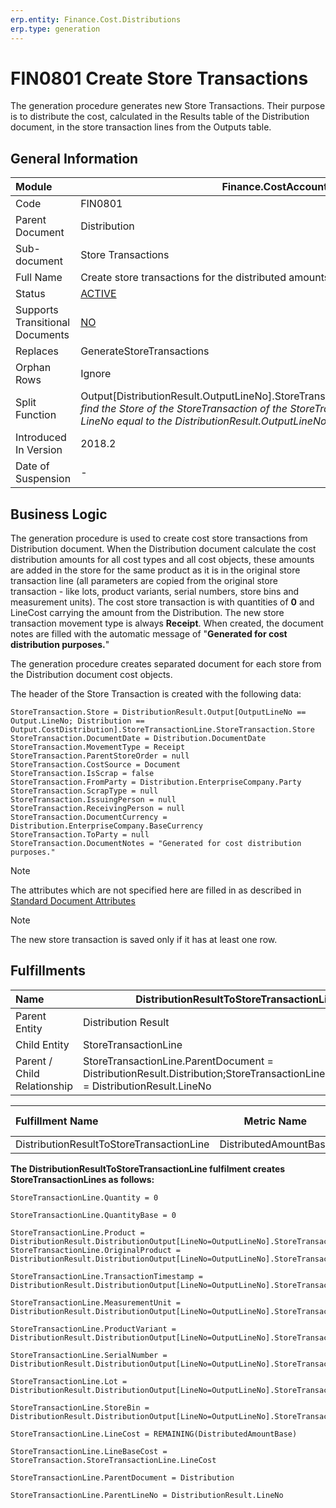 ```yaml
---
erp.entity: Finance.Cost.Distributions
erp.type: generation
---
```


# FIN0801 Create Store Transactions

The generation procedure generates new Store Transactions.
Their purpose is to distribute the cost, calculated in the Results table of the Distribution document, in the store transaction lines from the Outputs table. 

## General Information

| Module                          | Finance.CostAccounting                                       |
| :------------------------------ | ------------------------------------------------------------ |
| Code                            | FIN0801                                                      |
| Parent Document                 | Distribution                                                 |
| Sub-document                    | Store Transactions                                           |
| Full Name                       | Create store transactions for the distributed amounts        |
| Status                          | [ACTIVE](xref:generation-procedures) |
| Supports Transitional Documents | [NO](xref:document-generation-and-transitional-documents)                                                           |
| Replaces                        | GenerateStoreTransactions                                    |
| Orphan Rows                     | Ignore                                                       |
| Split Function                  | Output[DistributionResult.OutputLineNo].StoreTransactionLine.StoreTransaction.Store <br> *find the Store of the StoreTransaction of the StoreTransactionLine of the Output with LineNo equal to the DistributionResult.OutputLineNo* |
| Introduced In Version           | 2018.2                                                              |
| Date of Suspension              | -                                                            |

## Business Logic

The generation procedure is used to create cost store transactions from Distribution document. 
When the Distribution document calculate the cost distribution amounts for all cost types and all cost objects, these amounts are added in the store for the same product as it is in the original store transaction line (all parameters are copied from the original store transaction - like lots, product variants, serial numbers, store bins and measurement units).
The cost store transaction is with quantities of **0** and LineCost carrying the amount from the Distribution.
The new store transaction movement type is always **Receipt**.
When created, the document notes are filled with the automatic message of "**Generated for cost distribution purposes.**"

The generation procedure creates separated document for each store from the Distribution document cost objects. 

The header of the Store Transaction is created with the following data:

```
StoreTransaction.Store = DistributionResult.Output[OutputLineNo == Output.LineNo; Distribution == Output.CostDistribution].StoreTransactionLine.StoreTransaction.Store
StoreTransaction.DocumentDate = Distribution.DocumentDate
StoreTransaction.MovementType = Receipt 
StoreTransaction.ParentStoreOrder = null 
StoreTransaction.CostSource = Document
StoreTransaction.IsScrap = false
StoreTransaction.FromParty = Distribution.EnterpriseCompany.Party
StoreTransaction.ScrapType = null
StoreTransaction.IssuingPerson = null
StoreTransaction.ReceivingPerson = null
StoreTransaction.DocumentCurrency = Distribution.EnterpriseCompany.BaseCurrency
StoreTransaction.ToParty = null
StoreTransaction.DocumentNotes = "Generated for cost distribution purposes."
```
> [!Note] 
> The attributes which are not specified here are filled in as described in [Standard Document Attributes](https://confluence.erp.net/display/techdoc/Standard+Document+Attributes)

> [!Note] 
> The new store transaction is saved only if it has at least one row.

## Fulfillments

| Name                        | DistributionResultToStoreTransactionLine                     |
| :-------------------------- | ------------------------------------------------------------ |
| Parent Entity               | Distribution Result                                          |
| Child Entity                | StoreTransactionLine                                         |
| Parent / Child Relationship | StoreTransactionLine.ParentDocument = DistributionResult.Distribution;StoreTransactionLine.ParentLineNo = DistributionResult.LineNo |



| Fulfillment Name                         |      Metric Name      |              Measurement Unit               | Parent Value                             | Child Value                   | New Record |
| :--------------------------------------- | :-------------------: | :-----------------------------------------: | :--------------------------------------- | :---------------------------- | :--------- |
| DistributionResultToStoreTransactionLine | DistributedAmountBase | Distribution.EnterpriseCompany.BaseCurrency | DistributionResult.DistributedAmountBase | StoreTransactionLine.LineCost | YES        |

**The DistributionResultToStoreTransactionLine fulfilment creates StoreTransactionLines as follows:**

```
StoreTransactionLine.Quantity = 0

StoreTransactionLine.QuantityBase = 0

StoreTransactionLine.Product = DistributionResult.DistributionOutput[LineNo=OutputLineNo].StoreTransactionLine.Product
StoreTransactionLine.OriginalProduct = DistributionResult.DistributionOutput[LineNo=OutputLineNo].StoreTransactionLine.Product

StoreTransactionLine.TransactionTimestamp = DistributionResult.DistributionOutput[LineNo=OutputLineNo].StoreTransactionLine.TransactionTimestamp

StoreTransactionLine.MeasurementUnit = DistributionResult.DistributionOutput[LineNo=OutputLineNo].StoreTransactionLine.MeasurementUnit

StoreTransactionLine.ProductVariant = DistributionResult.DistributionOutput[LineNo=OutputLineNo].StoreTransactionLine.ProductVariant

StoreTransactionLine.SerialNumber = DistributionResult.DistributionOutput[LineNo=OutputLineNo].StoreTransactionLine.SerialNumber

StoreTransactionLine.Lot = DistributionResult.DistributionOutput[LineNo=OutputLineNo].StoreTransactionLine.Lot

StoreTransactionLine.StoreBin = DistributionResult.DistributionOutput[LineNo=OutputLineNo].StoreTransactionLine.StoreBin

StoreTransactionLine.LineCost = REMAINING(DistributedAmountBase)

StoreTransactionLine.LineBaseCost = StoreTransaction.StoreTransactionLine.LineCost

StoreTransactionLine.ParentDocument = Distribution

StoreTransactionLine.ParentLineNo = DistributionResult.LineNo
```
